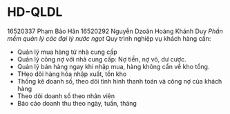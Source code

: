 # HD-QLDL
16520337 Phạm Bảo Hân
16520292 Nguyễn Dzoãn Hoàng Khánh Duy
*Phần mềm quản lý các đại lý nước ngọt*
Quy trình nghiệp vụ khách hàng cần:
- Quản lý mua hàng từ nhà cung cấp 
- Quản lý công nợ với nhà cung cấp: Nợ tiền, nợ vỏ, dư cược.
- Quản lý bán hàng ngay khi nhập mua, hàng không cần về kho tổng.
- THeo dõi hàng hóa nhập xuất, tồn kho
- Thống kê doanh số, theo dõi tình hình thanh toán và công nợ của khách hàng
- Theo dõi doanh số theo nhân viên
- Báo cáo doanh thu theo ngày, tuần, tháng

